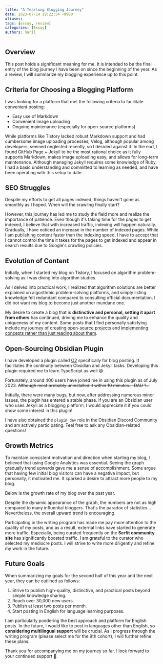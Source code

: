 ```yaml
---
title: "A Yearlong Blogging Journey"
date: 2023-07-14 19:22:54 +0900
aliases: 
tags: [essay, review]
categories: [Essay]
authors: haril
---
```


## Overview

This post holds a significant meaning for me. It is intended to be the final entry of the blog journey I have been on since the beginning of the year. As a review, I will summarize my blogging experience up to this point.

## Criteria for Choosing a Blogging Platform

I was looking for a platform that met the following criteria to facilitate convenient posting:

- Easy use of Markdown
- Convenient image uploading
- Ongoing maintenance (especially for open-source platforms)

While platforms like Tistory lacked robust Markdown support and had cumbersome image uploading processes, Velog, although popular among developers, seemed neglected recently, so I decided against it. In the end, I found GitHub Page + Jekyll to be the most rational choice as it fully supports Markdown, makes image uploading easy, and allows for long-term maintenance. Although managing Jekyll requires some knowledge of Ruby, I had a basic understanding and committed to learning as needed, and have been operating with this setup to date.

## SEO Struggles

Despite my efforts to get all pages indexed, things haven't gone as smoothly as I hoped. When will the crawling finally start?

However, this journey has led me to study the field more and realize the importance of patience. Even though it's taking time for the pages to get indexed, I believe that with increased traffic, indexing will happen naturally. Gradually, I have noticed an increase in the number of indexed pages. While I am publishing content faster than the indexing speed, I have to accept that I cannot control the time it takes for the pages to get indexed and appear in search results due to Google's crawling policies.

## Evolution of Content

Initially, when I started my blog on Tistory, I focused on algorithm problem-solving as I was diving into algorithm studies.

As I delved into practical work, I realized that algorithm solutions are better explained on algorithmic problem-solving platforms, and simply listing knowledge felt redundant compared to consulting official documentation. I did not want my blog to become just another mundane one.

My desire to create a blog that is **distinctive and personal, setting it apart from others** has continued, driving me to enhance the quality and uniqueness of my content. Some posts that I find personally satisfying include [my journey of creating open-source projects](https://songkg7.github.io/posts/develop-obsidian-plugin/) and [implementing concepts rather than just reading about them](https://songkg7.github.io/posts/Consistent-Hashing/).

## Open-Sourcing Obsidian Plugin

I have developed a plugin called [O2](https://github.com/songkg7/o2) specifically for blog posting. It facilitates the continuity between Obsidian and Jekyll tasks. Developing this plugin required me to learn TypeScript as well 😅.

Fortunately, around 400 users have joined me in using this plugin as of July 2023. ~~Although most probably uninstalled it within 10 minutes... DAU 1...~~

Initially, there were many bugs, but now, after addressing numerous minor issues, the plugin has entered a stable phase. If you are an Obsidian user who uses Jekyll as a blogging platform, I would appreciate it if you could show some interest in this plugin!

I have also obtained the `plugin dev` role in the Obsidian Discord Community and am actively participating. Feel free to ask any Obsidian-related questions!

## Growth Metrics

To maintain consistent motivation and direction when starting my blog, I believed that using Google Analytics was essential. Seeing the graph gradually trend upwards gave me a sense of accomplishment. Some argue that having few initial blog visitors can have a negative impact, but personally, it motivated me. It sparked a desire to attract more people to my blog.

Below is the growth rate of my blog over the past year.

Despite the dynamic appearance of the graph, the numbers are not as high compared to many influential bloggers. That's the paradox of statistics... Nevertheless, the overall upward trend is encouraging.

Participating in the writing program has made me pay more attention to the quality of my posts, and as a result, external links have started to generate more traffic. Especially, being curated frequently on the **Serfit community site** has significantly boosted traffic. I am grateful to the curator who selected my mediocre posts. I will strive to write more diligently and refine my work in the future.

## Future Goals

When summarizing my goals for the second half of this year and the next year, they can be outlined as follows:

1. Strive to publish high-quality, distinctive, and practical posts beyond simple knowledge sharing.
2. Reach over 30,000 new users.
3. Publish at least two posts per month.
4. Start posting in English for language learning purposes.

I am particularly pondering the best approach and platform for English posts. In the future, I would like to post in languages other than English, so **considering multilingual support** will be crucial. As I progress through the writing program (please select me for the 9th cohort), I will further refine these plans.

Thank you for accompanying me on my journey so far. I look forward to your continued support 🙏.
